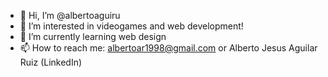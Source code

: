 - 👋 Hi, I’m @albertoaguiru
- 👀 I’m interested in videogames and web development!
- 🌱 I’m currently learning web design
- 📫 How to reach me: albertoar1998@gmail.com or Alberto Jesus Aguilar Ruiz (LinkedIn)

